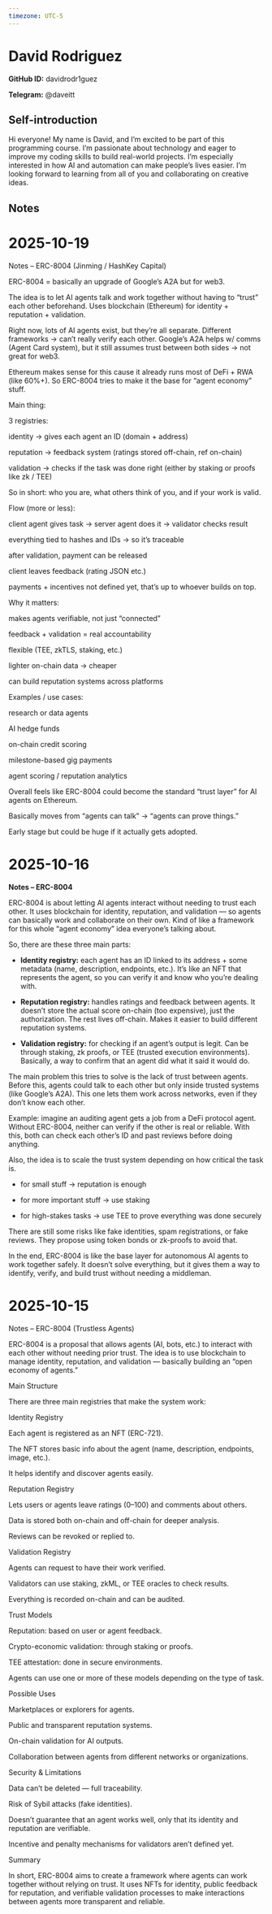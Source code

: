 ```yaml
---
timezone: UTC-5
---
```


# David Rodriguez

**GitHub ID:** davidrodr1guez

**Telegram:** @daveitt

## Self-introduction

Hi everyone! My name is David, and I’m excited to be part of this programming course. I’m passionate about technology and eager to improve my coding skills to build real-world projects. I’m especially interested in how AI and automation can make people’s lives easier. I’m looking forward to learning from all of you and collaborating on creative ideas.

## Notes

<!-- Content_START -->
# 2025-10-19
<!-- DAILY_CHECKIN_2025-10-19_START -->
Notes – ERC-8004 (Jinming / HashKey Capital)

ERC-8004 = basically an upgrade of Google’s A2A but for web3.

The idea is to let AI agents talk and work together without having to “trust” each other beforehand. Uses blockchain (Ethereum) for identity + reputation + validation.

Right now, lots of AI agents exist, but they’re all separate. Different frameworks → can’t really verify each other. Google’s A2A helps w/ comms (Agent Card system), but it still assumes trust between both sides → not great for web3.

Ethereum makes sense for this cause it already runs most of DeFi + RWA (like 60%+). So ERC-8004 tries to make it the base for “agent economy” stuff.

Main thing:

3 registries:

identity → gives each agent an ID (domain + address)

reputation → feedback system (ratings stored off-chain, ref on-chain)

validation → checks if the task was done right (either by staking or proofs like zk / TEE)

So in short: who you are, what others think of you, and if your work is valid.

Flow (more or less):

client agent gives task → server agent does it → validator checks result

everything tied to hashes and IDs → so it’s traceable

after validation, payment can be released

client leaves feedback (rating JSON etc.)

payments + incentives not defined yet, that’s up to whoever builds on top.

Why it matters:

makes agents verifiable, not just “connected”

feedback + validation = real accountability

flexible (TEE, zkTLS, staking, etc.)

lighter on-chain data → cheaper

can build reputation systems across platforms

Examples / use cases:

research or data agents

AI hedge funds

on-chain credit scoring

milestone-based gig payments

agent scoring / reputation analytics

Overall feels like ERC-8004 could become the standard “trust layer” for AI agents on Ethereum.

Basically moves from “agents can talk” → “agents can prove things.”

Early stage but could be huge if it actually gets adopted.
<!-- DAILY_CHECKIN_2025-10-19_END -->

# 2025-10-16
<!-- DAILY_CHECKIN_2025-10-16_START -->

**Notes – ERC-8004**

ERC-8004 is about letting AI agents interact without needing to trust each other. It uses blockchain for identity, reputation, and validation — so agents can basically work and collaborate on their own. Kind of like a framework for this whole “agent economy” idea everyone’s talking about.

So, there are these three main parts:

-   **Identity registry:** each agent has an ID linked to its address + some metadata (name, description, endpoints, etc.). It’s like an NFT that represents the agent, so you can verify it and know who you’re dealing with.
    
-   **Reputation registry:** handles ratings and feedback between agents. It doesn’t store the actual score on-chain (too expensive), just the authorization. The rest lives off-chain. Makes it easier to build different reputation systems.
    
-   **Validation registry:** for checking if an agent’s output is legit. Can be through staking, zk proofs, or TEE (trusted execution environments). Basically, a way to confirm that an agent did what it said it would do.
    

The main problem this tries to solve is the lack of trust between agents. Before this, agents could talk to each other but only inside trusted systems (like Google’s A2A). This one lets them work across networks, even if they don’t know each other.

Example: imagine an auditing agent gets a job from a DeFi protocol agent. Without ERC-8004, neither can verify if the other is real or reliable. With this, both can check each other’s ID and past reviews before doing anything.

Also, the idea is to scale the trust system depending on how critical the task is.

-   for small stuff → reputation is enough
    
-   for more important stuff → use staking
    
-   for high-stakes tasks → use TEE to prove everything was done securely
    

There are still some risks like fake identities, spam registrations, or fake reviews. They propose using token bonds or zk-proofs to avoid that.

In the end, ERC-8004 is like the base layer for autonomous AI agents to work together safely. It doesn’t solve everything, but it gives them a way to identify, verify, and build trust without needing a middleman.
<!-- DAILY_CHECKIN_2025-10-16_END -->

# 2025-10-15
<!-- DAILY_CHECKIN_2025-10-15_START -->


Notes – ERC-8004 (Trustless Agents)

ERC-8004 is a proposal that allows agents (AI, bots, etc.) to interact with each other without needing prior trust. The idea is to use blockchain to manage identity, reputation, and validation — basically building an “open economy of agents.”

Main Structure

There are three main registries that make the system work:

Identity Registry

Each agent is registered as an NFT (ERC-721).

The NFT stores basic info about the agent (name, description, endpoints, image, etc.).

It helps identify and discover agents easily.

Reputation Registry

Lets users or agents leave ratings (0–100) and comments about others.

Data is stored both on-chain and off-chain for deeper analysis.

Reviews can be revoked or replied to.

Validation Registry

Agents can request to have their work verified.

Validators can use staking, zkML, or TEE oracles to check results.

Everything is recorded on-chain and can be audited.

Trust Models

Reputation: based on user or agent feedback.

Crypto-economic validation: through staking or proofs.

TEE attestation: done in secure environments.

Agents can use one or more of these models depending on the type of task.

Possible Uses

Marketplaces or explorers for agents.

Public and transparent reputation systems.

On-chain validation for AI outputs.

Collaboration between agents from different networks or organizations.

Security & Limitations

Data can’t be deleted — full traceability.

Risk of Sybil attacks (fake identities).

Doesn’t guarantee that an agent works well, only that its identity and reputation are verifiable.

Incentive and penalty mechanisms for validators aren’t defined yet.

Summary

In short, ERC-8004 aims to create a framework where agents can work together without relying on trust. It uses NFTs for identity, public feedback for reputation, and verifiable validation processes to make interactions between agents more transparent and reliable.
<!-- DAILY_CHECKIN_2025-10-15_END -->
<!-- Content_END -->

